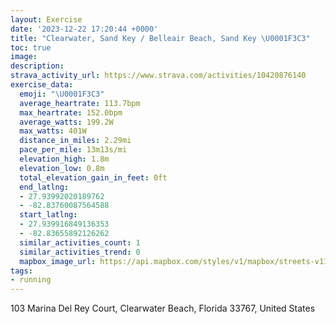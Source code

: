 ```yaml
---
layout: Exercise
date: '2023-12-22 17:20:44 +0000'
title: "Clearwater, Sand Key / Belleair Beach, Sand Key \U0001F3C3"
toc: true
image:
description:
strava_activity_url: https://www.strava.com/activities/10420876140
exercise_data:
  emoji: "\U0001F3C3"
  average_heartrate: 113.7bpm
  max_heartrate: 152.0bpm
  average_watts: 199.2W
  max_watts: 401W
  distance_in_miles: 2.29mi
  pace_per_mile: 13m13s/mi
  elevation_high: 1.8m
  elevation_low: 0.8m
  total_elevation_gain_in_feet: 0ft
  end_latlng:
  - 27.93992020189762
  - -82.83760087564588
  start_latlng:
  - 27.939916849136353
  - -82.83655892126262
  similar_activities_count: 1
  similar_activities_trend: 0
  mapbox_image_url: https://api.mapbox.com/styles/v1/mapbox/streets-v11/static/path-5+787af2-1.0(qzoiDrirxNf%40Vb%40NXT~A%60ApA~%40%60Ad%40%60A%5CdBf%40x%40LfCf%40pB%5EJCDUCmCBKDCNA~%40FTFb%40Vh%40n%40LHPDTDLGRHf%40Bh%40Lr%40F~%40NpEdAx%40VtAVDDfAJ%60B%5ErG~%40z%40FFABEFMZmCDKDCN%3FnB%5C~%40JzB%5Ch%40DAEa%40CcAOsAQw%40OeAKcFu%40_CSILOjAAb%40Kd%40GDS%40yDo%40yBc%40a%40M_%40EOIiCq%40mAOgEm%40SGIGi%40k%40m%40UQAcAAIBGFCTDn%40BpACJMD%7B%40OaB_%40%7BCi%40oBg%40YOOASQo%40Y_%40Uk%40e%40SK),pin-s-s+e5b22e(-82.83818,27.93913),pin-s-f+89ae00(-82.83879999999998,27.93820000000002)/auto/800x800?access_token=pk.eyJ1Ijoiam9zaGJlY2ttYW4iLCJhIjoiY205eWR2aDd1MWZ6djJrbXc4a3M0bWZleiJ9.XiG9OWkNcZk2QzjJbxLB4A
tags:
- running
---
```




103 Marina Del Rey Court, Clearwater Beach, Florida 33767, United States
